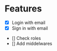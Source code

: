 # Features

-   [x] Login with email
-   [x] Sign in with email
-   [] Check roles
-   [] Add middelwares
